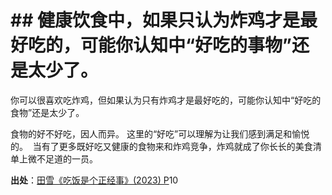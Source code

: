 # \## 健康饮食中，如果只认为炸鸡才是最好吃的，可能你认知中“好吃的事物”还是太少了。

你可以很喜欢吃炸鸡，但如果认为只有炸鸡才是最好吃的，可能你认知中“好吃的食物”还是太少了。

食物的好不好吃，因人而异。 这里的“好吃”可以理解为让我们感到满足和愉悦的。  当有了更多既好吃又健康的食物来和炸鸡竞争，炸鸡就成了你长长的美食清单上微不足道的一员。

**出处**：[田雪《吃饭是个正经事》(2023) P](zotero://select/library/items/I6LV33XL)10

